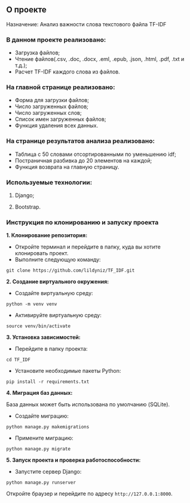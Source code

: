 ## О проекте

Назначение: Анализ важности слова текстового файла TF-IDF

### В данном проекте реализовано:

- Загрузка файлов;
- Чтение файлов(.csv, .doc, .docx, .eml, .epub, .json, .html, .pdf, .txt и т.д.);
- Расчет TF-IDF каждого слова из файлов.

### На главной странице реализовано:

- Форма для загрузки файлов;
- Число загруженных файлов;
- Число загруженных слов;
- Список имен загруженных файлов;
- Функция удаления всех данных.

### На странице результатов анализа реализовано:

- Таблица с 50 словами отсортированными по уменьшению idf;
- Постраничная разбивка до 20 элементов на каждой;
- Функция возврата на главную страницу.

### Используемые технологии:

1. Django;

2. Bootstrap.

### Инструкция по клонированию и запуску проекта

**1. Клонирование репозитория:**

- Откройте терминал и перейдите в папку, куда вы хотите клонировать проект.
- Выполните следующую команду:

```
git clone https://github.com/lildyniz/TF_IDF.git
```

**2. Создание виртуального окружения:**

- Создайте виртуальную среду:
  
```
python -m venv venv
```

- Активируйте виртуальную среду:
  
```
source venv/bin/activate
```

**3. Установка зависимостей:**

- Перейдите в папку проекта:

```
cd TF_IDF
```

- Установите необходимые пакеты Python:

```
pip install -r requirements.txt
```

**4. Миграция баз данных:**

База данных может быть использована по умолчанию (SQLite).

- Создайте миграцию:
  
```
python manage.py makemigrations
```

- Примените миграцию:
  
```
python manage.py migrate
```

**5. Запуск проекта и проверка работоспособности:**

- Запустите сервер Django:

```
python manage.py runserver
```

Откройте браузер и перейдите по адресу `http://127.0.0.1:8000`.
